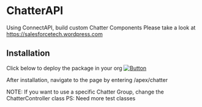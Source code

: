# ChatterAPI
Using ConnectAPI, build custom Chatter Components
Please take a look at https://salesforcetech.wordpress.com

Installation
------------

Click below to deploy the package in your org
[![Button](https://raw.githubusercontent.com/afawcett/githubsfdeploy/master/src/main/webapp/resources/img/deploy.png)](https://githubsfdeploy.herokuapp.com/app/githubdeploy/logontokartik/ChatterAPI)

After installation, navigate to the page by entering /apex/chatter

NOTE: If you want to use a specific Chatter Group, change the ChatterController class
PS: Need more test classes
